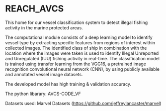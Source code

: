 # REACH_AVCS

This home for our vessel classification system to detect illegal fishing activity in the marine protected areas.

The computational module consists of a deep learning model to identify vessel type by extracting specific features from regions of interest within collected images. The identified class of ship in combination with the location where the images were taken is used to identify Illegal Unreported and Unregulated (IUU) fishing activity in real-time. The classification model is trained using transfer learning from the VGG16, a pretrained image recognition convolutional neural network (CNN), by using publicly available and annotated vessel image datasets.


The developed model has high training & validation accuracy. 

The python libarary: AVCS-CODE_VF


Datasets used: Marvel Datasets (https://github.com/jeffreylancaster/marvel)

